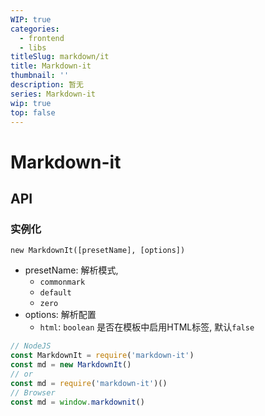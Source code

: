 ```yaml
---
WIP: true
categories:
  - frontend
  - libs
titleSlug: markdown/it
title: Markdown-it
thumbnail: ''
description: 暂无
series: Markdown-it
wip: true
top: false
---
```




# Markdown-it

## API

### 实例化

`new MarkdownIt([presetName], [options])`

+ presetName: 解析模式,
  + `commonmark`
  + `default`
  + `zero`
+ options: 解析配置
  + `html`: `boolean` 是否在模板中启用HTML标签, 默认`false`

```javascript
// NodeJS
const MarkdownIt = require('markdown-it')
const md = new MarkdownIt()
// or
const md = require('markdown-it')()
// Browser
const md = window.markdownit()
```



